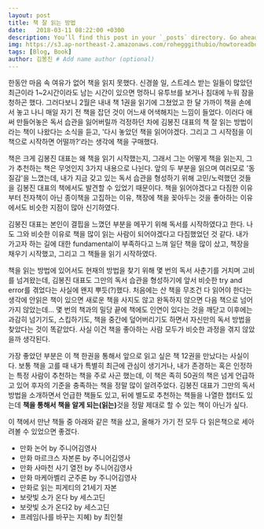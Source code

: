 ```yaml
---
layout: post
title: 책 잘 읽는 방법
date:   2018-03-11 08:22:00 +0300
description: You’ll find this post in your `_posts` directory. Go ahead and edit it and re-build the site to see your changes. # Add post description (optional)
img: https://s3.ap-northeast-2.amazonaws.com/rohegggithubio/howtoreadbook.png # Add image post (optional)
tags: [Blog, Book]
author: 김봉진 # Add name author (optional)
---
```


한동안 마음 속 여유가 없어 책을 읽지 못했다. 신경쓸 일, 스트레스 받는 일들이 많았던 최근이라 1~2시간이라도 남는 시간이 있으면 멍하니 유투브를 보거나 침대에 누워 잠을 청하곤 했다. 그러다보니 2월은 내내 책 1권을 읽기에 그쳤었고 한 달 가까이 책을 손에서 놓고 나니 매일 자기 전 책을 잡던 것이 어느새 어색해지는 느낌이 들었다. 이러다 애써 만들어놓은 독서 습관을 잃어버릴까 걱정하던 차에 김봉진 대표의 책 잘 읽는 방법이라는 책이 나왔다는 소식을 듣고, '다시 놓았던 책을 읽어야겠다. 그리고 그 시작점을 이 책으로 시작하면 어떨까?'라는 생각에 책을 구매했다.

책은 크게 김봉진 대표는 왜 책을 읽기 시작했는지, 그래서 그는 어떻게 책을 읽는지, 그가 추천하는 책은 무엇인지 3가지 내용으로 나뉜다.
앞의 두 부분을 읽으며 여러모로 '동질감'을 느꼈는데, 내가 지금 갖고 있는 독서 습관을 형성하기 위해 고민/노력했던 것들을 김봉진 대표의 책에서도 발견할 수 있었기 때문이다. 책을 읽어야겠다고 다짐한 이유부터 전자책이 아닌 종이책을 고집하는 이유, 책장에 책을 꽂아두는 것을 좋아하는 이유에서도 비슷한 지점이 많아 신기하였다.

김봉진 대표는 본인이 결핍을 느꼈던 부분을 메꾸기 위해 독서를 시작하였다고 한다. 나도 그와 비슷한 이유로 책을 많이 읽는 사람이 되어야겠다고 다짐했었던 것 같다. 내가 가고자 하는 길에 대한 fundamental이 부족하다고 느껴 일단 책을 많이 샀고, 책장을 채우기 시작했고, 그리고 그 책들을 읽기 시작하였다.

책을 읽는 방법에 있어서도 현재의 방법을 찾기 위해 몇 번의 독서 사춘기를 거치며 고비를 넘겨왔는데, 김봉진 대표도 그만의 독서 습관을 형성하기에 앞서 비슷한 try and error를 겪었다는 사실에 왠지 뿌듯(?)했다. 처음에는 산 책을 무조건 다 읽어야 한다는 생각에 안읽은 책이 있으면 새로운 책을 사지도 않고 완독하지 않으면 다음 책으로 넘어가지 않았는데... 몇 번의 책과의 밀당 끝에 책에도 인연이 있다는 것을 깨닫고 이후에는 과감히 넘기기도, 스킵하기도, 책을 중간에 덮어버리기도 하면서 자신만의 독서 방법을 찾았다는 것이 똑같았다. 사실 이건 책을 좋아하는 사람 모두가 비슷한 과정을 겪지 않았을까 생각된다.

가장 좋았던 부분은 이 책 한권을 통해서 앞으로 읽고 싶은 책 12권을 만났다는 사실이다. 보통 책을 고를 때 내가 특별히 최근에 관심이 생기거나, 내가 존경하는 혹은 인정하는 특정 사람이 추천하는 책을 주로 사곤 했는데, 이 책은 족히 50권의 책은 넘게 언급하고 있어 후자의 기준을 충족하는 책을 정말 많이 알려주었다. 김봉진 대표가 그만의 독서 방법을 소개하면서 언급한 책들도 있고, 뒤에 별도로 추천하는 책들을 나열한 챕터도 있는데 <b>책을 통해서 책을 알게 되는(읽는)</b>것을 정말 제대로 할 수 있는 책이 아닌가 싶다.

이 책에서 만난 책들 중 아래와 같은 책을 샀고, 올해가 가기 전 모두 다 읽은책으로 세아려볼 수 있었으면 좋겠다.

- 만화 논어 by 주니어김영사
- 만화 마르크스 자본론 by 주니어김영사
- 만화 사마천 사기 열전 by 주니어김영사
- 만화 마케아벨리 군주론 by 주니어김영사
- 만화로 읽는 피게티의 21세기 자본
- 보랏빛 소가 온다 by 세스고딘
- 보랏빛 소가 온다2 by 세스고딘
- 프레임(나를 바꾸는 지혜) by 최인철
